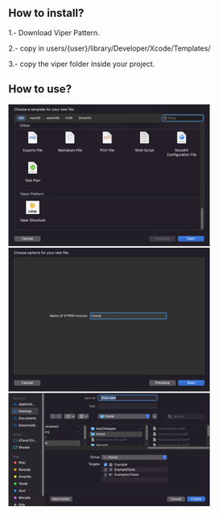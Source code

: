 ## How to install?

1.- Download Viper Pattern.

2.- copy in users/{user}/library/Developer/Xcode/Templates/

3.- copy the viper folder inside your project.

## How to use?

<img src="https://raw.githubusercontent.com/DJHen2/ViperStructure/main/src/viper1.png" width="400px"/> 
<img src="https://raw.githubusercontent.com/DJHen2/ViperStructure/main/src/viper2.png" width="400px"/> 
<img src="https://raw.githubusercontent.com/DJHen2/ViperStructure/main/src/viper3.png" width="400px"/> 
